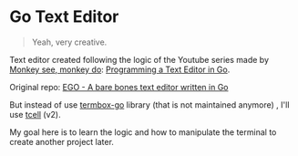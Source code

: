 # Go Text Editor

> Yeah, very creative.

Text editor created following the logic of the Youtube series made by
[Monkey see, monkey do](https://www.youtube.com/@monkey_see_monkey_do):
[Programming a Text Editor in
Go](https://www.youtube.com/playlist?list=PLLfIBXQeu3aa0NI4RT5OuRQsLo6gtLwGN).

Original repo: [EGO - A bare bones text editor written in
Go](https://github.com/maksimKorzh/ego)

But instead of use [termbox-go](https://github.com/nsf/termbox-go)
library (that is not maintained anymore) , I'll use
[tcell](https://github.com/gdamore/tcell) (v2).

My goal here is to learn the logic and how to manipulate the terminal
to create another project later.
